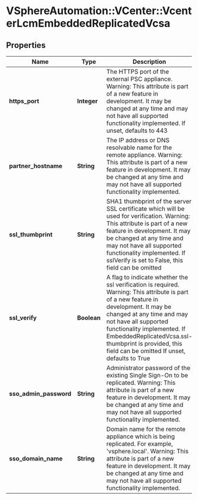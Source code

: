 # VSphereAutomation::VCenter::VcenterLcmEmbeddedReplicatedVcsa

## Properties
Name | Type | Description | Notes
------------ | ------------- | ------------- | -------------
**https_port** | **Integer** | The HTTPS port of the external PSC appliance. Warning: This attribute is part of a new feature in development. It may be changed at any time and may not have all supported functionality implemented. If unset, defaults to 443 | [optional] 
**partner_hostname** | **String** | The IP address or DNS resolvable name for the remote appliance. Warning: This attribute is part of a new feature in development. It may be changed at any time and may not have all supported functionality implemented. | 
**ssl_thumbprint** | **String** | SHA1 thumbprint of the server SSL certificate which will be used for verification. Warning: This attribute is part of a new feature in development. It may be changed at any time and may not have all supported functionality implemented. If sslVerify is set to False, this field can be omitted | [optional] 
**ssl_verify** | **Boolean** | A flag to indicate whether the ssl verification is required. Warning: This attribute is part of a new feature in development. It may be changed at any time and may not have all supported functionality implemented. If EmbeddedReplicatedVcsa.ssl-thumbprint is provided, this field can be omitted If unset, defaults to True | [optional] 
**sso_admin_password** | **String** | Administrator password of the existing Single Sign-On to be replicated. Warning: This attribute is part of a new feature in development. It may be changed at any time and may not have all supported functionality implemented. | 
**sso_domain_name** | **String** | Domain name for the remote appliance which is being replicated. For example, &#39;vsphere.local&#39;. Warning: This attribute is part of a new feature in development. It may be changed at any time and may not have all supported functionality implemented. | 


